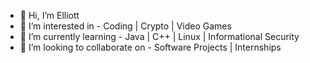 - 👋 Hi, I’m Elliott
- 👀 I’m interested in - Coding | Crypto | Video Games
- 🌱 I’m currently learning - Java | C++ | Linux | Informational Security
- 💞️ I’m looking to collaborate on - Software Projects | Internships
  

<!---
elliottph2772 is a ✨ special ✨ repository because its `README.md` (this file) appears on your GitHub profile.
You can click the Preview link to take a look at your changes.
--->
